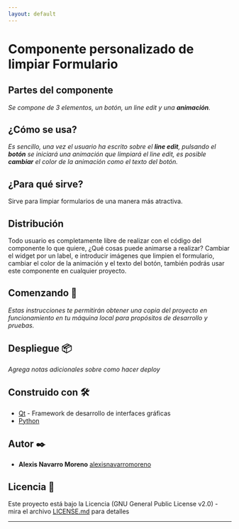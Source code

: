 ```yaml
---
layout: default
---
```


# Componente personalizado de limpiar Formulario

## Partes del componente

_Se compone de 3 elementos, un botón, un line edit y una **animación**._


## ¿Cómo se usa?


_Es sencillo, una vez el usuario ha escrito sobre el **line edit**, pulsando el **botón** se iniciará una animación que limpiará el line edit, es posible **cambiar** el color
de la animación como el texto del botón._


## ¿Para qué sirve?


Sirve para limpiar formularios de una manera más atractiva.


## Distribución


Todo usuario es completamente libre de realizar con el código del componente lo que quiere, ¿Qué cosas puede animarse a realizar? Cambiar el widget por un label, e introducir imágenes que limpien el formulario, cambiar el color de la animación y el texto del botón, también podrás usar este componente en cualquier proyecto.


## Comenzando 🚀

_Estas instrucciones te permitirán obtener una copia del proyecto en funcionamiento en tu máquina local para propósitos de desarrollo y pruebas._

## Despliegue 📦

_Agrega notas adicionales sobre como hacer deploy_

## Construido con 🛠️

* [Qt](https://www.qt.io) - Framework de desarrollo de interfaces gráficas
* [Python](https://www.python.org)

## Autor ✒️

* **Alexis Navarro Moreno**  [alexisnavarromoreno](https://gist.github.com/alexisnavarromoreno)

## Licencia 📄

Este proyecto está bajo la Licencia (GNU General Public License v2.0) - mira el archivo [LICENSE.md](LICENSE.md) para detalles

---
